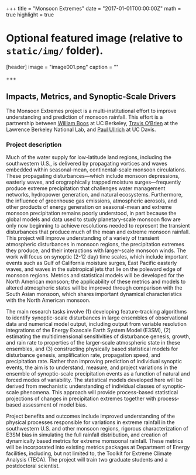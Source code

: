 +++
title = "Monsoon Extremes"
date = "2017-01-01T00:00:00Z"
math = true 
highlight = true 

# Optional featured image (relative to `static/img/` folder).
[header]
image = "image001.png"
caption = ""

+++

## **Impacts, Metrics, and Synoptic-Scale Drivers**
 
The Monsoon Extremes project is a multi-institutional effort to improve understanding and prediction of monsoon rainfall.  This effort is a partnership between [William Boos](http://boos.berkeley.edu) at UC Berkeley, [Travis O’Brien](https://eesa.lbl.gov/profiles/travis-a-obrien) at the Lawrence Berkeley National Lab, and [Paul Ullrich](https://climate.ucdavis.edu) at UC Davis.  

### Project description 
 
Much of the water supply for low-latitude land regions, including the southwestern U.S., is delivered by propagating vortices and waves embedded within seasonal-mean, continental-scale monsoon circulations.  These propagating disturbances—which include monsoon depressions, easterly waves, and orographically trapped moisture surges—frequently produce extreme precipitation that challenges water management networks, hydropower generation, and natural ecosystems.  Furthermore, the influence of greenhouse gas emissions, atmospheric aerosols, and other products of energy generation on seasonal-mean and extreme monsoon precipitation remains poorly understood, in part because the global models and data used to study planetary-scale monsoon flow are only now beginning to achieve resolutions needed to represent the transient disturbances that produce much of the mean and extreme monsoon rainfall. This project will improve understanding of a variety of transient atmospheric disturbances in monsoon regions, the precipitation extremes they produce, and their interactions with larger-scale monsoon winds. The work will focus on synoptic (2-12 day) time scales, which include important events such as Gulf of California moisture surges, East Pacific easterly waves, and waves in the subtropical jets that lie on the poleward edge of monsoon regions.  Metrics and statistical models will be developed for the North American monsoon; the applicability of these metrics and models to altered atmospheric states will be improved through comparison with the South Asian monsoon, which shares important dynamical characteristics with the North American monsoon.

The main research tasks involve (1) developing feature-tracking algorithms to identify synoptic-scale disturbances in large ensembles of observational data and numerical model output, including output from variable resolution integrations of the Energy Exascale Earth System Model (E3SM), (2) estimating the multidimensional sensitivities of disturbance genesis, growth, and rain rate to properties of the larger-scale atmospheric state in these ensembles, and (3) constructing physically based statistical models for disturbance genesis, amplification rate, propagation speed, and precipitation rate.  Rather than improving prediction of individual synoptic events, the aim is to understand, measure, and project variations in the ensemble of synoptic-scale precipitation events as a function of natural and forced modes of variability.  The statistical models developed here will be derived from mechanistic understanding of individual classes of synoptic-scale phenomena.  This approach will provide process-based statistical projections of changes in precipitation extremes together with process-based assessment of model bias.

Project benefits and outcomes include improved understanding of the physical processes responsible for variations in extreme rainfall in the southwestern U.S. and other monsoon regions, rigorous characterization of E3SM bias in simulating the full rainfall distribution, and creation of dynamically based metrics for extreme monsoonal rainfall.  These metrics will be incorporated into existing metrics packages at Department of Energy facilities, including, but not limited to, the Toolkit for Extreme Climate Analysis (TECA).  The project will train two graduate students and a postdoctoral scientist.

